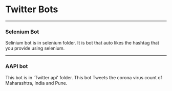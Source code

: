 # Twitter Bots
****
### Selenium Bot
Selinium bot is in selenium folder. It is bot that auto likes the hashtag that you provide using selenium.

****
### AAPI bot
This bot is in 'Twitter api' folder. This bot Tweets the corona virus count of Maharashtra, India and Pune.